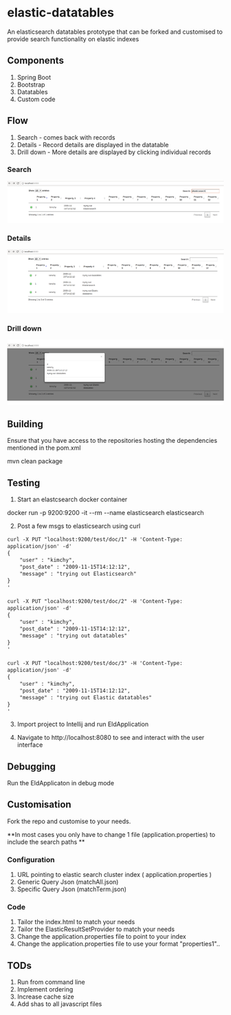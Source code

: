 # elastic-datatables

An elasticsearch datatables prototype that can be forked and customised to provide search functionality on elastic indexes

## Components

1. Spring Boot
2. Bootstrap
3. Datatables
4. Custom code 

## Flow

1. Search - comes back with records
2. Details - Record details are displayed in the datatable 
3. Drill down - More details are displayed by clicking individual records

### Search

![search](./search.png)

### Details

![detail](./detail.png)

### Drill down

![more-detail](./more-detail.png)


## Building

Ensure that you have access to the repositories hosting the dependencies mentioned in the pom.xml

mvn clean package

## Testing

1. Start an elastcsearch docker container

docker run -p 9200:9200 -it --rm --name elasticsearch elasticsearch

2. Post a few msgs to elasticsearch using curl

```curl
curl -X PUT "localhost:9200/test/doc/1" -H 'Content-Type: application/json' -d'
{
    "user" : "kimchy",
    "post_date" : "2009-11-15T14:12:12",
    "message" : "trying out Elasticsearch"
}
'

curl -X PUT "localhost:9200/test/doc/2" -H 'Content-Type: application/json' -d'
{
    "user" : "kimchy",
    "post_date" : "2009-11-15T14:12:12",
    "message" : "trying out datatables"
}
'

curl -X PUT "localhost:9200/test/doc/3" -H 'Content-Type: application/json' -d'
{
    "user" : "kimchy",
    "post_date" : "2009-11-15T14:12:12",
    "message" : "trying out Elastic datatables"
}
'

```

3. Import project to Intellij and run EldApplication 

4. Navigate to http://localhost:8080 to see and interact with the user interface

## Debugging

Run the EldApplicaton in debug mode


## Customisation

Fork the repo and customise to your needs.

**In most cases you only have to change 1 file (application.properties) to include the search paths **

### Configuration
1. URL pointing to elastic search cluster index ( application.properties )
2. Generic Query Json (matchAll.json)
3. Specific Query Json (matchTerm.json)

### Code
1. Tailor the index.html to match your needs 
2. Tailor the ElasticResultSetProvider to match your needs
3. Change the application.properties file to point to your index
4. Change the application.properties file to use your format "properties1"..

## TODs

1. Run from command line
2. Implement ordering
3. Increase cache size
4. Add shas to all javascript files
